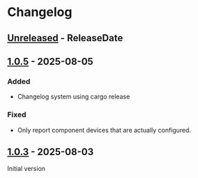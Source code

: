 # Changelog

<!-- next-header -->

## [Unreleased] - ReleaseDate

## [1.0.5] - 2025-08-05

### Added

- Changelog system using cargo release

### Fixed

- Only report component devices that are actually configured.


## [1.0.3] - 2025-08-03

Initial version


<!-- next-url -->
[Unreleased]: https://github.com/guillaumecl/mqtt-system-monitor/compare/v1.0.5...HEAD
[1.0.5]: https://github.com/guillaumecl/mqtt-system-monitor/compare/v1.0.3...v1.0.5
[1.0.3]: https://github.com/guillaumecl/mqtt-system-monitor/releases/tag/v1.0.3
